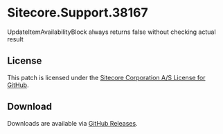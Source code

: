 # Sitecore.Support.38167
UpdateItemAvailabilityBlock always returns false without checking actual result

## License  
This patch is licensed under the [Sitecore Corporation A/S License for GitHub](https://github.com/sitecoresupport/Sitecore.Support.38167/blob/master/LICENSE).  

## Download  
Downloads are available via [GitHub Releases](https://github.com/sitecoresupport/Sitecore.Support.38167/releases).  
